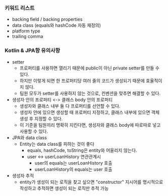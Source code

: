 ### 키워드 리스트
- backing field / backing properties
- data class (equals와 hashCode 자동 재정의)
- platform type
- trailing comma


### Kotlin & JPA항 유의사항
- setter
  - 프로퍼티를 사용하면 열리기 때문에 public이 아닌 private setter를 만들 수 있다.
  - 하지만 이렇게 되면 한 프로퍼티당 여러 줄의 코드가 생성되기 때문에 효율적이지 않다.
  - 팀원 모두가 setter를 사용하지 않는 것으로, 컨벤션을 맞추면 해결할 수 있다.
- 생성자 안의 프로퍼티 <-> 클래스 body 안의 프로퍼티
  - 생성자와 클래스 내부 둘 다 프로퍼티를 선언할 수 있다.
  - 생성자 안에 있으면 생성할 때 프로퍼티 지정하고, 클래스 내부에 있으면 객체 생성 후 지정할 수 있다.
  - 이 기준을 팀원끼리 명확히 지킨다면, 생성자와 클래스 body에 따로따로 넣고 사용할 수 있다. 
- JPA와 data class
  - Entity는 data class를 피하는 것이 좋다
    - equals, hashCode, toString은 entity와 어울리지 않는다.
    - user <-> userLoanHistory 연관관계시
      - user의 equals는 userLoanHistory 호출
      - userLoanHistory의 equals는 user 호출
- 생성자 추적
  - entity가 생성이 되는 로직을 찾고 싶으면 "constructor" 지시어를 명시적으로 작성하고 추적하면 생성이 되는 로직만 추적 가능